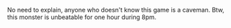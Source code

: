 No need to explain, anyone who doesn't know this game is a caveman. Btw, this monster is unbeatable for one hour during 8pm.
